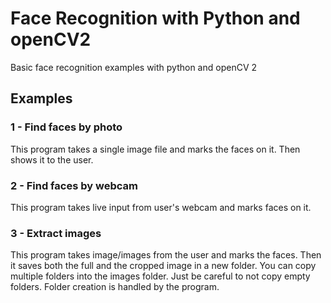 # Face Recognition with Python and openCV2
 Basic face recognition examples with python and openCV 2
 
 ## Examples
 
### 1 - Find faces by photo

This program takes a single image file and marks the faces on it. Then shows it to the user.

### 2 - Find faces by webcam

This program takes live input from user's webcam and marks faces on it.

### 3 - Extract images

This program takes image/images from the user and marks the faces. Then it saves both the full and the cropped image in a new folder. You can copy multiple folders into the images folder. Just be careful to not copy empty folders. Folder creation is handled by the program.
